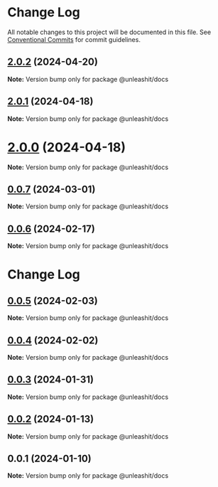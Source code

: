 # Change Log

All notable changes to this project will be documented in this file.
See [Conventional Commits](https://conventionalcommits.org) for commit guidelines.

## [2.0.2](https://github.com/unleashit/npm-library/compare/@unleashit/docs@2.0.1...@unleashit/docs@2.0.2) (2024-04-20)

**Note:** Version bump only for package @unleashit/docs

## [2.0.1](https://github.com/unleashit/npm-library/compare/@unleashit/docs@2.0.0...@unleashit/docs@2.0.1) (2024-04-18)

**Note:** Version bump only for package @unleashit/docs

# [2.0.0](https://github.com/unleashit/npm-library/compare/@unleashit/docs@0.0.7...@unleashit/docs@2.0.0) (2024-04-18)

**Note:** Version bump only for package @unleashit/docs

## [0.0.7](https://github.com/unleashit/npm-library/compare/@unleashit/docs@0.0.6...@unleashit/docs@0.0.7) (2024-03-01)

**Note:** Version bump only for package @unleashit/docs

## [0.0.6](https://github.com/unleashit/npm-library/compare/@unleashit/docs@0.0.5...@unleashit/docs@0.0.6) (2024-02-17)

**Note:** Version bump only for package @unleashit/docs

# Change Log

## [0.0.5](https://github.com/unleashit/npm-library/compare/@unleashit/docs@0.0.4...@unleashit/docs@0.0.5) (2024-02-03)

**Note:** Version bump only for package @unleashit/docs

## [0.0.4](https://github.com/unleashit/npm-library/compare/@unleashit/docs@0.0.3...@unleashit/docs@0.0.4) (2024-02-02)

**Note:** Version bump only for package @unleashit/docs

## [0.0.3](https://github.com/unleashit/npm-library/compare/@unleashit/docs@0.0.1...@unleashit/docs@0.0.3) (2024-01-31)

**Note:** Version bump only for package @unleashit/docs

## [0.0.2](https://github.com/unleashit/npm-library/compare/@unleashit/docs@0.0.1...@unleashit/docs@0.0.2) (2024-01-13)

**Note:** Version bump only for package @unleashit/docs

## 0.0.1 (2024-01-10)

**Note:** Version bump only for package @unleashit/docs
